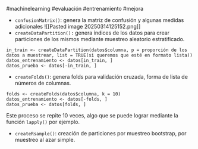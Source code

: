 #machinelearning #evaluación #entrenamiento #mejora
- `confusionMatrix()`: genera la matriz de confusión y algunas medidas adicionales
![[Pasted image 20250314125152.png]]
- `createDataPartition():` genera índices de los datos para crear particiones de los mismos mediante muestreo aleatorio estratificado. 

```
in_train <- createDataPartition(datos$columna, p = proporción de los datos a muestrear, list = TRUE(si queremos que esté en formato lista))
datos_entrenamiento <- datos[in_train, ]
datos_prueba <- datos[-in_train, ]
```
- `createFolds()`: genera folds para validación cruzada, forma de lista de números de columnas.  

```
folds <- createFolds(datos$columna, k = 10)
datos_entrenamiento <- datos[-folds, ]
datos_prueba <- datos[folds, ]
```

Este proceso se repite 10 veces, algo que se puede lograr mediante la función `lapply()` por ejemplo. 

- `createRsample()`: creación de particiones por muestreo bootstrap, por muestreo al azar simple. 